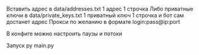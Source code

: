 Вставить адрес в data/addresses.txt 1 адрес 1 строчка 
Либо приватные ключи в data/private_keys.txt 1 приватный ключ 1 строчка и бот сам достанет адрес
Прокси по желанию в формате login:pass@ip:port

В конфиге можно настроить паузы и потоки

Запуск py main.py
